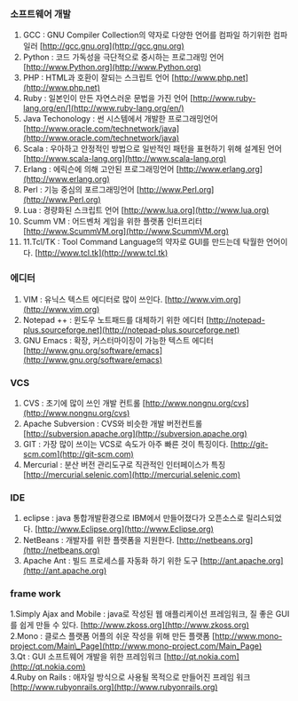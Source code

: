 ### 소프트웨어 개발

1. GCC : GNU Compiler Collection의 약자로 다양한 언어를 컴파일 하기위한 컴파일러 [http://gcc.gnu.org](http://gcc.gnu.org)
2. Python : 코드 가독성을 극단적으로 중시하는 프로그래밍 언어 [http://www.Python.org](http://www.Python.org) 
3. PHP : HTML과 호환이 잘되는 스크립트 언어 [http://www.php.net](http://www.php.net)
4. Ruby : 일본인이 만든 자연스러운 문법을 가진 언어 [http://www.ruby-lang.org/en/](http://www.ruby-lang.org/en/)
5. Java Techonology : 썬 시스템에서 개발한 프로그래밍언어 [http://www.oracle.com/technetwork/java](http://www.oracle.com/technetwork/java)
6. Scala : 우아하고 안정적인 방법으로 일반적인 패턴을 표현하기 위해 설계된 언어 [http://www.scala-lang.org](http://www.scala-lang.org)
7. Erlang : 에릭슨에 의해 고안된 프로그래밍언어 [http://www.erlang.org](http://www.erlang.org)
8. Perl : 기능 중심의 포르그래밍언어 [http://www.Perl.org](http://www.Perl.org)
9. Lua : 경량화된 스크립트 언어 [http://www.lua.org](http://www.lua.org)
10. Scumm VM : 어드벤처 게임을 위한 플랫폼 인터프리터 [http://www.ScummVM.org](http://www.ScummVM.org)
11. 11.Tcl/TK : Tool Command Language의 약자로 GUI를 만드는데 탁월한 언어이다. [http://www.tcl.tk](http://www.tcl.tk)

### 에디터

1. VIM : 유닉스 텍스트 에디터로 많이 쓰인다. [http://www.vim.org](http://www.vim.org)
2. Notepad ++ : 윈도우 노트패드를 대체하기 위한 에디터 [http://notepad-plus.sourceforge.net](http://notepad-plus.sourceforge.net)
3. GNU Emacs : 확장, 커스터마이징이 가능한 텍스트 에디터 [http://www.gnu.org/software/emacs](http://www.gnu.org/software/emacs)

### VCS

1. CVS : 초기에 많이 쓰인 개발 컨트롤 [http://www.nongnu.org/cvs](http://www.nongnu.org/cvs)
2. Apache Subversion : CVS와 비슷한 개발 버전컨트롤 [http://subversion.apache.org](http://subversion.apache.org)
3. GIT : 가장 많이 쓰이는 VCS로 속도가 아주 빠른 것이 특징이다. [http://git-scm.com](http://git-scm.com)
4. Mercurial : 분산 버전 관리도구로 직관적인 인터페이스가 특징 [http://mercurial.selenic.com](http://mercurial.selenic.com)

### IDE

1. eclipse : java 통합개발환경으로 IBM에서 만들어졌다가 오픈소스로 릴리스되었다. [http://www.Eclipse.org](http://www.Eclipse.org)
2. NetBeans : 개발자를 위한 플랫폼을 지원한다. [http://netbeans.org](http://netbeans.org)
3. Apache Ant : 빌드 프로세스를 자동화 하기 위한 도구 [http://ant.apache.org](http://ant.apache.org)

### frame work

1.Simply Ajax and Mobile : java로 작성된 웹 애플리케이션 프레임워크, 질 좋은 GUI를 쉽게 만들 수 있다. [http://www.zkoss.org](http://www.zkoss.org)  
2.Mono : 클로스 플랫폼 어플의 쉬운 작성을 위해 만든 플랫폼 [http://www.mono-project.com/Main\_Page](http://www.mono-project.com/Main_Page)  
3.Qt : GUI 소프트웨어 개발을 위한 프레임워크 [http://qt.nokia.com](http://qt.nokia.com)  
4.Ruby on Rails : 애자일 방식으로 사용될 목적으로 만들어진 프레임 워크 [http://www.rubyonrails.org](http://www.rubyonrails.org)

